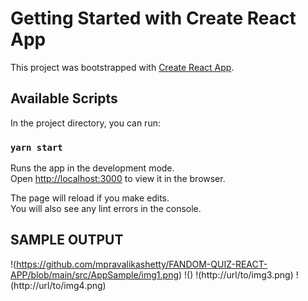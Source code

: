 # Getting Started with Create React App

This project was bootstrapped with [Create React App](https://github.com/facebook/create-react-app).

## Available Scripts

In the project directory, you can run:

### `yarn start`

Runs the app in the development mode.\
Open [http://localhost:3000](http://localhost:3000) to view it in the browser.

The page will reload if you make edits.\
You will also see any lint errors in the console.

## SAMPLE OUTPUT
!(https://github.com/mpravalikashetty/FANDOM-QUIZ-REACT-APP/blob/main/src/AppSample/img1.png)
!()
!(http://url/to/img3.png)
!(http://url/to/img4.png)
